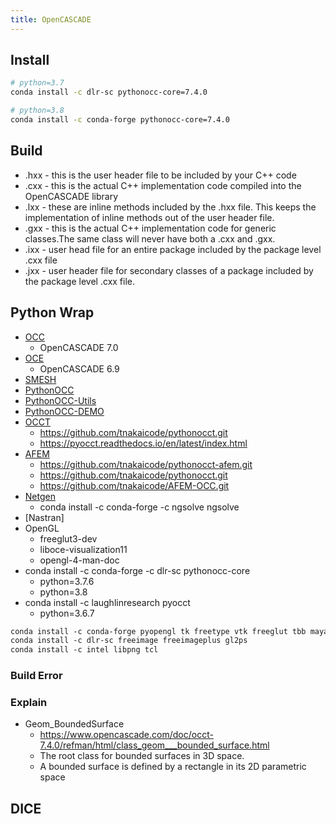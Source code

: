 ```yaml
---
title: OpenCASCADE
---
```


## Install

```bash
# python=3.7
conda install -c dlr-sc pythonocc-core=7.4.0

# python=3.8
conda install -c conda-forge pythonocc-core=7.4.0
```

## Build

- .hxx - this is the user header file to be included by your C++ code
- .cxx - this is the actual C++ implementation code compiled into the OpenCASCADE library
- .lxx - these are inline methods included by the .hxx file. This keeps the implementation of inline methods out of the user header file.
- .gxx - this is the actual C++ implementation code for generic classes.The same class will never have both a .cxx and .gxx.
- .ixx - user head file for an entire package included by the package level .cxx file
- .jxx - user header file for secondary classes of a package included by the package level .cxx file.

## Python Wrap

- [OCC](https://salsa.debian.org/kkremitzki-guest/opencascade.git)
  - OpenCASCADE 7.0
- [OCE](https://github.com/tpaviot/oce.git)
  - OpenCASCADE 6.9
- [SMESH](https://github.com/tpaviot/smesh.git)
- [PythonOCC](https://github.com/tpaviot/pythonocc-core.git)
- [PythonOCC-Utils](https://github.com/tpaviot/pythonocc-utils.git)
- [PythonOCC-DEMO](https://github.com/tpaviot/pythonocc-demos.git)
- [OCCT](https://github.com/LaughlinResearch/pyOCCT.git)
  - <https://github.com/tnakaicode/pythonocct.git>
  - <https://pyocct.readthedocs.io/en/latest/index.html>
- [AFEM](https://github.com/LaughlinResearch/AFEM.git)
  - <https://github.com/tnakaicode/pythonocct-afem.git>
  - <https://github.com/tnakaicode/pythonocct.git>
  - <https://github.com/tnakaicode/AFEM-OCC.git>
- [Netgen](https://ngsolve.org/docu/latest/i-tutorials/index.html)
  - conda install -c conda-forge -c ngsolve ngsolve
- [Nastran]
- OpenGL
  - freeglut3-dev
  - liboce-visualization11
  - opengl-4-man-doc
- conda install -c conda-forge -c dlr-sc pythonocc-core
  - python=3.7.6
  - python=3.8
- conda install -c laughlinresearch pyocct
  - python=3.6.7

```Markdown
conda install -c conda-forge pyopengl tk freetype vtk freeglut tbb mayavi sdl2
conda install -c dlr-sc freeimage freeimageplus gl2ps
conda install -c intel libpng tcl
```

### Build Error

### Explain

- Geom_BoundedSurface
  - <https://www.opencascade.com/doc/occt-7.4.0/refman/html/class_geom___bounded_surface.html>
  - The root class for bounded surfaces in 3D space.
  - A bounded surface is defined by a rectangle in its 2D parametric space

## DICE
